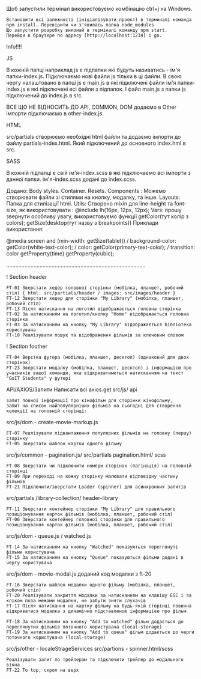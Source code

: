 


Щоб запустили термінал використовуємо комбінацію ctrl+j на Windows.

    Встановити всі залежності (ініціалізувати проект) в терминалі команда npm install. Перевірити чи з'явилась папка node_modules
    Що запустити розробку виконай в терміналі команду npm start.
    Перейди в браузере по адресу [http://localhost:1234] і go.

Info!!!!

JS

В кожній папці наприклад js є підпапки які будуть називатись - ім'я папки-index.js. Підключаємо нові файли js тільки в ці файли. В свою чергу налаштовано в папці js є main.js в які підключені файли ім'я папки-index.js в які підключені всі файли з підпапок. І файл main.js з папки js підключений до index.js в src.

ВСЕ ЩО НЕ ВІДНОСИТЬ ДО API, COMMON, DOM додаємо в Other імпорти підключаємо в other-index.js.

HTML

src/partials створюємо необхідні html файли та додаємо імпорти до файлу partials-index.html. Який підключений до основного index.hml в src.

SASS

В кожній підпапці є свій ім'я-index.scss в які підключаємо всі імпорти з данної папки. ім'я-index.scss додані до index.scss.

Додано: Body styles. Container. Resets. Components : Можемо створювати файли зі стилями на кнопку, модалку, та інше. Layouts: Папка для стилізації html. Utils: Створено mixin для line-height та font-size, як використовувати : @include lh(16px, 12px, 12px); Vars: прошу звернути особливу увагу, використовуємо функції getColor(тут колір з colors); getSize(desktop(тут назву з breakpoints)) Приклади використання:

@media screen and (min-width: getSize(tablet)) / background-color: getColor(white-text-color); / color: getColor(primary-text-color); / transition: color getProperty(time) getProperty(cubic);

............................................................................................

! Section header 

    FT-01 Зверстати хедер головної сторінки (мобілка, планшет, робочий стіл) { html: src/partials/header / images: src/images/header }
    FT-12 Зверстати хедер для сторінки "My Library" (мобілка, планшет, робочий стіл)
    FT-13 Після натискання на логотип відображається головна сторінка
    FT-02 За натисканням на логотип/кнопку "Home" відображається головна сторінка
    FT-03 За натисканням на кнопку "My Library" відображається бібліотека користувача
    FT-10 Реалізувати пошук та відображення фільмів за ключовим словом

! Section foother 

    FT-04 Верстка футера (мобілка, планшет, десктоп) (однаковий для двох сторінок)
    FT-23 Зверстати модалку (мобілка, планшет, десктоп) з інформацією про учасників вашої команди, яка відкриватиметься натисканням на текст "GoIT Students" у футері



API/AXIOS/Запити Написати всі axios.get src/js/ api

    запит повної інформації про кінофільм для сторінки кінофільму,
    запит на список найпопулярніших фільмів на сьогодні для створення колекції на головній сторінці:

 src/js/dom - create-movie-markup.js

    FT-07 Реалізувати підвантаження популярних фільмів на головну (першу) сторінку
    FT-05 Зверстати шаблон картки одного фільму

src/js/common - pagination.js/ src/partials pagination.html/ scss

    FT-08 Зверстати чи підключити номери сторінок (пагінація) на головній сторінці
    FT-09 При переході на кожну сторінку малювати відповідну частину фільмів
    FT-21 Підключити/зверстати Loader (spinner) для асинхронних запитів

src/partials /library-collection/ header-library

    FT-11 Зверстати контейнер сторінки "My Library" для правильного позиціонування карток фільмів (мобілка, планшет, робочий стіл)
    FT-06 Зверстати контейнер головної сторінки для правильного позиціонування карток фільмів (мобілка, планшет, робочий стіл)

 src/js/dom - queue.js / watched.js

    FT-14 За натисканням на кнопку "Watched" показуються переглянуті фільми користувача
    FT-15 За натисканням на кнопку "Queue" показуються фільми додані в чергу користувача

 src/js/dom - movie-modal.js доданий код модалки з ft-20

    FT-16 Зверстати шаблон модалки одного фільму (мобілка, планшет, робочий стіл)
    FT-20 Реалізувати закриття модалки за натисканням на клавішу ESC і за кліком поза межами модалки, не забути зняти слухачів
    FT-17 Після натискання на картку фільму на будь-якій сторінці повинна відкриватися модалка з динамічно підставленою інформацією про фільм

    FT-18 За натисканням на кнопку "Add to watched" фільм додається до переглянутих фільмів поточного користувача (local-storage)
    FT-19 За натисканням на кнопку "Add to queue" фільм додається до черги поточного користувача (local-storage)

 src/js/other - localeStrageServices src/partions - spinner.html/scss

    Реалізувати запит по трейлерам та підключити трейлер до модального вікна
    FT-22 To top, скрол на верх

